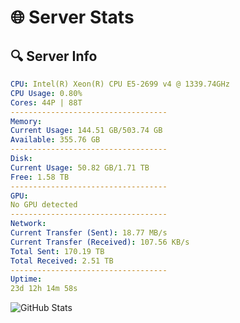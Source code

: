 # 🌐 Server Stats
## 🔍 Server Info
```yaml
CPU: Intel(R) Xeon(R) CPU E5-2699 v4 @ 1339.74GHz
CPU Usage: 0.80%
Cores: 44P | 88T
-----------------------------------
Memory:
Current Usage: 144.51 GB/503.74 GB
Available: 355.76 GB
-----------------------------------
Disk:
Current Usage: 50.82 GB/1.71 TB
Free: 1.58 TB
-----------------------------------
GPU:
No GPU detected
-----------------------------------
Network:
Current Transfer (Sent): 18.77 MB/s
Current Transfer (Received): 107.56 KB/s
Total Sent: 170.19 TB
Total Received: 2.51 TB
-----------------------------------
Uptime:
23d 12h 14m 58s
```
![GitHub Stats](https://img.shields.io/badge/Updated-2025-03-03_10:58:16-blue)